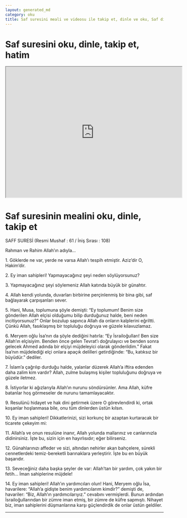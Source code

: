 ```yaml
---
layout: generated_md
category: oku
title: Saf suresini meali ve videosu ile takip et, dinle ve oku, Saf dinle, Saf meali, hatim dinle, hatim yap.
---
```


<div class="container">
  <div class="row">
    <div class="col-lg-12">
      <h1>Saf suresini oku, dinle, takip et, hatim</h1>
      <!--<div class="div-youtube-embed">-->
      <div class="">
        <iframe width="560" height="415" src="https://www.youtube.com/embed/">frameborder="0" allowfullscreen></iframe>
      </div>
    </div>
  </div>

  <div class="row">
    <div class="col-lg-12">
      <h1>Saf suresinin mealini oku, dinle, takip et</h1>
      <div><p></p><p></p><p>SAFF SURESİ (Resmi Mushaf : 61 / İniş Sırası : 108)</p><p>Rahman ve Rahim Allah’ın adıyla…</p><p></p><p></p><p>1. Göklerde ne var, yerde ne varsa Allah’ı tespih etmiştir. Aziz’dir O, Hakim’dir.</p><p></p><p></p><p>2. Ey iman sahipleri! Yapmayacağınız şeyi neden söylüyorsunuz?</p><p></p><p></p><p>3. Yapmayacağınız şeyi söylemeniz Allah katında büyük bir günahtır.</p><p></p><p></p><p>4. Allah kendi yolunda, duvarları birbirine perçinlenmiş bir bina gibi, saf bağlayarak çarpışanları sever.</p><p></p><p></p><p>5. Hani, Musa, toplumuna şöyle demişti: “Ey toplumum! Benim size gönderilen Allah elçisi olduğumu bilip durduğunuz halde, beni neden incitiyorsunuz?” Onlar bozulup sapınca Allah da onların kalplerini eğriltti. Çünkü Allah, fasıklaşmış bir topluluğu doğruya ve güzele kılavuzlamaz.</p><p></p><p></p><p>6. Meryem oğlu İsa’nın da şöyle dediğini hatırla: “Ey İsrailoğulları! Ben size Allah’ın elçisiyim. Benden önce gelen Tevrat’ı doğrulayıcı ve benden sonra gelecek Ahmed adında bir elçiyi müjdeleyici olarak gönderildim.” Fakat İsa’nın müjdelediği elçi onlara apaçık delilleri getirdiğinde: “Bu, katıksız bir büyüdür.” dediler.</p><p></p><p></p><p>7. İslam’a çağrılıp durduğu halde, yalanlar düzerek Allah’a iftira edenden daha zalim kim vardır? Allah, zulme bulaşmış kişiler topluluğunu doğruya ve güzele iletmez.</p><p></p><p></p><p>8. İstiyorlar ki ağızlarıyla Allah’ın nurunu söndürsünler. Ama Allah, küfre batanlar hoş görmeseler de nurunu tamamlayacaktır.</p><p></p><p></p><p>9. Resulünü hidayet ve hak dini getirmek üzere O görevlendirdi ki, ortak koşanlar hoşlanmasa bile, onu tüm dinlerden üstün kılsın.</p><p></p><p></p><p>10. Ey iman sahipleri! Dikkatlerinizi, sizi korkunç bir azaptan kurtaracak bir ticarete çekeyim mi:</p><p></p><p></p><p>11. Allah’a ve onun resulüne inanır, Allah yolunda mallarınız ve canlarınızla didinirsiniz. İşte bu, sizin için en hayırlısıdır; eğer bilirseniz.</p><p></p><p></p><p>12. Günahlarınızı affeder ve sizi, altından nehirler akan bahçelere, sürekli cennetlerdeki temiz-bereketli barınaklara yerleştirir. İşte bu en büyük başarıdır.</p><p></p><p></p><p>13. Seveceğiniz daha başka şeyler de var: Allah’tan bir yardım, çok yakın bir fetih… İman sahiplerine müjdele!</p><p></p><p></p><p>14. Ey iman sahipleri! Allah’ın yardımcıları olun! Hani, Meryem oğlu İsa, havarilere: “Allah’a gidişte benim yardımcılarım kimdir?” demişti de, havariler: “Biz, Allah’ın yardımcılarıyız.” cevabını vermişlerdi. Bunun ardından İsrailoğullarından bir zümre iman etmiş, bir zümre de küfre sapmıştı. Nihayet biz, iman sahiplerini düşmanlarına karşı güçlendirdik de onlar üstün geldiler.</p><p></p><p></p><p></p><p></p></div>
    </div>
  </div>
</div>
<hr />